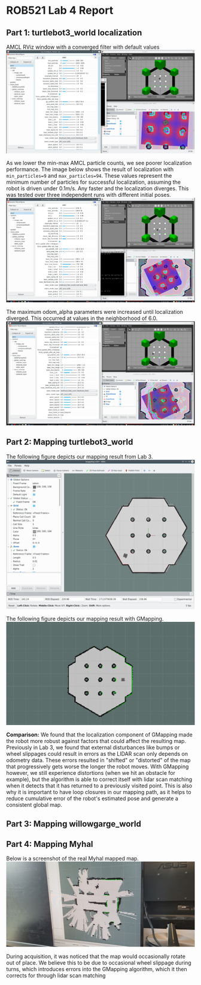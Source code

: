 # ROB521 Lab 4 Report


## Part 1: turtlebot3_world localization

AMCL RViz window with a converged filter with default values
![AMCL Default Converged](captures/amcl-default-converged.png)

As we lower the min-max AMCL particle counts, we see poorer localization performance. The image below shows the result of localization with `min_particles=9` and
`max_particles=94`. These values represent the minimum number of particles for successful localization, assuming the robot is driven under 0.1m/s. Any faster and the localization diverges. This was tested over three independent runs with different initial poses.
![Poor Localization with lower particle count](captures/low-particle-count.png)

The maximum odom_alpha parameters were increased until localization diverged. This occurred at values in the neighborhood of 6.0.
![odom-alpha](captures/odom-alpha.png)

## Part 2: Mapping turtlebot3_world

The following figure depicts our mapping result from Lab 3.
![Mapping with LIDAR Scan](captures/task3.png)

The following figure depicts our mapping result with GMapping.
![Mapping with GMapping](captures/lab4_task2.png)

**Comparison:** We found that the localization component of GMapping made the robot more robust against factors that could affect the resulting map. Previously in Lab 3, we found that external disturbances like bumps or wheel slippages could result in errors as the LIDAR scan only depends on odometry data. These errors resulted in "shifted" or "distorted" of the map that progressively gets worse the longer the robot moves. With GMapping however, we still experience distortions (when we hit an obstacle for example), but the algorithm is able to correct itself with lidar scan matching when it detects that it has returned to a previously visited point. This is also why it is important to have loop closures in our mapping path, as it helps to reduce cumulative error of the robot's estimated pose and generate a consistent global map.

## Part 3: Mapping willowgarge_world

## Part 4: Mapping Myhal
Below is a screenshot of the real Myhal mapped map.
![Myhal Map](captures/myhal-map.jpg)

During acquisition, it was noticed that the map would occasionally rotate out of place. We believe this to be due to occasional wheel slippage during turns, which introduces errors into the GMapping algorithm, which it then corrects for through lidar scan matching